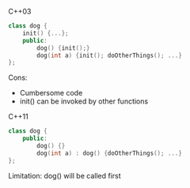 C++03
```c++
class dog {
	init() {...};
	public: 
		dog() {init();}
		dog(int a) {init(); doOtherThings(); ...}
};
```

Cons:
- Cumbersome code
- init() can be invoked by other functions

C++11
```c++
class dog {
	public: 
		dog() {}
		dog(int a) : dog() {doOtherThings(); ...}
};
```

Limitation:
dog() will be called first